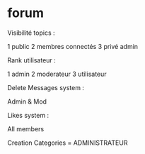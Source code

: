 # forum

Visibilité topics :

1 public
2 membres connectés
3 privé admin

Rank utilisateur : 

1 admin
2 moderateur
3 utilisateur

Delete Messages system : 

Admin & Mod 

Likes system : 

All members 

Creation Categories = ADMINISTRATEUR
